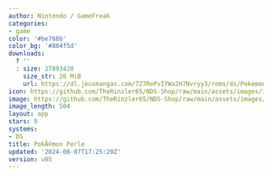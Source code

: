 ```yaml
---
author: Nintendo / GameFreak
categories:
- game
color: '#be768b'
color_bg: '#804f5d'
downloads:
  ? ''
  : size: 27893420
    size_str: 26 MiB
    url: https://dl.jeuxmangas.com/727RePvIYWx2H7Nvryy3/roms/ds/Pokemon-Version-Perle-France-Rev-5.zip
icon: https://github.com/TheRinzler65/NDS-Shop/raw/main/assets/images/icons/pokemonperle.png
image: https://github.com/TheRinzler65/NDS-Shop/raw/main/assets/images/icons/pokemonperle.png
image_length: 504
layout: app
stars: 0
systems:
- DS
title: PokÃ©mon Perle
updated: '2024-08-07T17:25:20Z'
version: v05
---
```

